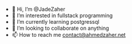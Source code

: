 - 👋 Hi, I’m @JadeZaher
- 👀 I’m interested in fullstack programming
- 🌱 I’m currently learning postgressql
- 💞️ I’m looking to collaborate on anything
- 📫 How to reach me contact@ahmedzaher.net

<!---
JadeZaher/JadeZaher is a ✨ special ✨ repository because its `README.md` (this file) appears on your GitHub profile.
You can click the Preview link to take a look at your changes.
--->
